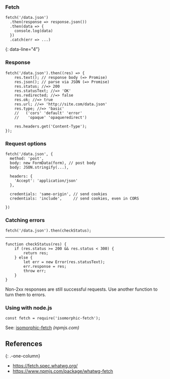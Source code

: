 ### Fetch

    fetch('/data.json')
      .then(response => response.json())
      .then(data => {
        console.log(data)
      })
      .catch(err => ...)

{: data-line="4”}

### Response

    fetch('/data.json').then((res) => {
        res.text(); // response body (=> Promise)
        res.json(); // parse via JSON (=> Promise)
        res.status; //=> 200
        res.statusText; //=> 'OK'
        res.redirected; //=> false
        res.ok; //=> true
        res.url; //=> 'http://site.com/data.json'
        res.type; //=> 'basic'
        //   ('cors' 'default' 'error'
        //    'opaque' 'opaqueredirect')

        res.headers.get('Content-Type');
    });

### Request options

    fetch('/data.json', {
      method: 'post',
      body: new FormData(form), // post body
      body: JSON.stringify(...),

      headers: {
        'Accept': 'application/json'
      },

      credentials: 'same-origin', // send cookies
      credentials: 'include',     // send cookies, even in CORS

    })

### Catching errors

    fetch('/data.json').then(checkStatus);

------------------------------------------------------------------------

    function checkStatus(res) {
        if (res.status >= 200 && res.status < 300) {
            return res;
        } else {
            let err = new Error(res.statusText);
            err.response = res;
            throw err;
        }
    }

Non-2xx responses are still successful requests. Use another function to turn them to errors.

### Using with node.js

    const fetch = require('isomorphic-fetch');

See: [isomorphic-fetch](https://npmjs.com/package/isomorphic-fetch) *(npmjs.com)*

References
----------

{: .-one-column}

-   <a href="https://fetch.spec.whatwg.org/" class="uri">https://fetch.spec.whatwg.org/</a>
-   <a href="https://www.npmjs.com/package/whatwg-fetch" class="uri">https://www.npmjs.com/package/whatwg-fetch</a>
